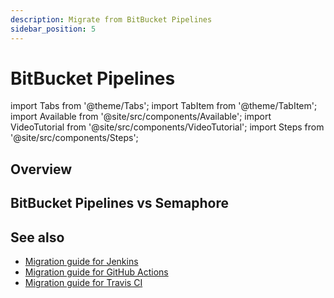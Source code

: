 ```yaml
---
description: Migrate from BitBucket Pipelines
sidebar_position: 5
---
```


# BitBucket Pipelines

import Tabs from '@theme/Tabs';
import TabItem from '@theme/TabItem';
import Available from '@site/src/components/Available';
import VideoTutorial from '@site/src/components/VideoTutorial';
import Steps from '@site/src/components/Steps';

## Overview

## BitBucket Pipelines vs Semaphore


## See also

- [Migration guide for Jenkins](./jenkins)
- [Migration guide for GitHub Actions](./github-actions)
- [Migration guide for Travis CI](./travis)
